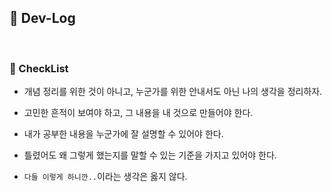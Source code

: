 ## :memo: Dev-Log

<br>

### :pushpin: CheckList

* 개념 정리를 위한 것이 아니고, 누군가를 위한 안내서도 아닌 나의 생각을 정리하자.

* 고민한 흔적이 보여야 하고, 그 내용을 내 것으로 만들어야 한다.

* 내가 공부한 내용을 누군가에 잘 설명할 수 있어야 한다.

* 틀렸어도 왜 그렇게 했는지를 말할 수 있는 기준을 가지고 있어야 한다.

* `다들 이렇게 하니깐..`이라는 생각은 옳지 않다.